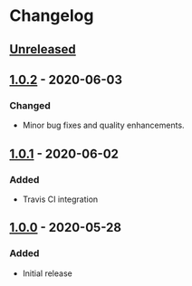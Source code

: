 # Changelog

## [Unreleased]

## [1.0.2] - 2020-06-03
### Changed
- Minor bug fixes and quality enhancements.

## [1.0.1] - 2020-06-02
### Added
- Travis CI integration

## [1.0.0] - 2020-05-28
### Added
- Initial release

[Unreleased]: https://github.com/globalsign/est/compare/v1.0.2...HEAD
[1.0.2]: https://github.com/globalsign/est/compare/v1.0.1...v1.0.2
[1.0.1]: https://github.com/globalsign/est/compare/v1.0.0...v1.0.1
[1.0.0]: https://github.com/globalsign/est/releases/tag/v1.0.0
